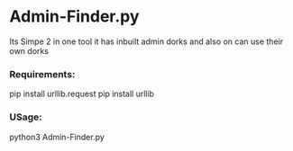 # Admin-Finder.py
Its Simpe 2 in one tool it has inbuilt admin dorks and also on can use their own dorks
<h3>Requirements:</h3>

pip install urllib.request
pip install urllib

<h3>USage: </h3>
python3 Admin-Finder.py

